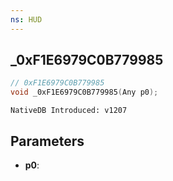 ```yaml
---
ns: HUD
---
```

## _0xF1E6979C0B779985

```c
// 0xF1E6979C0B779985
void _0xF1E6979C0B779985(Any p0);
```

```
NativeDB Introduced: v1207
```

## Parameters
* **p0**:
